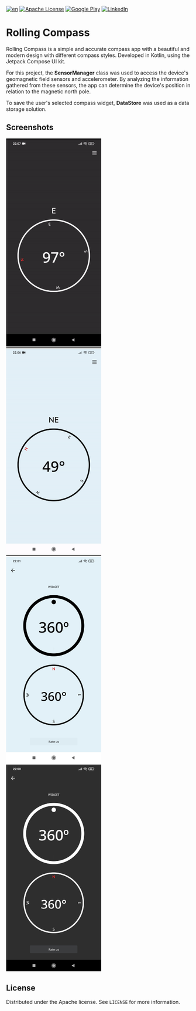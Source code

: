 
[![en](https://img.shields.io/badge/lang-ptBr-yellow.svg)](https://github.com/joaoplay16/bussola-agil/blob/main/README.ptBr.md) [![Apache License][license-shield]][license-url] [![Google Play][googleplay-downloads-shield]][googleplay-url]
[![LinkedIn][linkedin-shield]][linkedin-url] 
# Rolling Compass

Rolling Compass is a simple and accurate compass app with a beautiful and modern design with different compass styles. Developed in Kotlin, using the Jetpack Compose UI kit.

For this project, the **SensorManager** class was used  to access the device's geomagnetic field sensors and accelerometer. By analyzing the information gathered from these sensors, the app can determine the device's position in relation to the magnetic north pole.

To save the user's selected compass widget,  **DataStore** was used as a data storage solution.

## Screenshots
<p>
<a href="https://play.google.com/store/apps/details?id=com.playlab.bussolaagil" target="_blank">
<img width="260" style="max-width: 100%; display: inline-block;" src="https://raw.githubusercontent.com/joaoplay16/bussola-agil/f8ee70f05d6c03c01598117a85b6290b8687c11f/images/home_dark.gif"/>
<img width="260" style="max-width: 100%; display: inline-block;" src="https://github.com/joaoplay16/bussola-agil/blob/main/images/home_light.gif?raw=true"/>
<img width="260" style="max-width: 100%; display: inline-block;" src="https://github.com/joaoplay16/bussola-agil/blob/main/images/widget_light.jpg?raw=true"/>
<img width="260" style="max-width: 100%; display: inline-block;" src="https://github.com/joaoplay16/bussola-agil/blob/main/images/widget_dark.jpg?raw=true"/>
</a>
</p>

## License
Distributed under the Apache license. See `LICENSE` for more information.

[linkedin-url]: https://www.linkedin.com/in/joao-pedro-de-freitas/
[linkedin-shield]: https://img.shields.io/badge/-LinkedIn-black.svg?style=for-the-badge&logo=linkedin&colorB=555
[license-shield]: https://img.shields.io/badge/License-Apache_2.0-blue.svg
[license-url]: https://github.com/joaoplay16/bussola-agil/blob/main/LICENSE.txt
[googleplay-downloads-shield]:https://PlayBadges.pavi2410.me/badge/downloads?id=com.playlab.bussolaagil
[googleplay-url]:https://play.google.com/store/apps/details?id=com.playlab.bussolaagil
